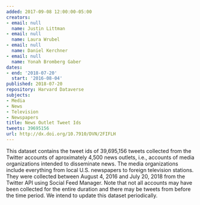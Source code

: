 ```yaml
---
added: 2017-09-08 12:00:00-05:00
creators:
- email: null
  name: Justin Littman
- email: null
  name: Laura Wrubel
- email: null
  name: Daniel Kerchner
- email: null
  name: Yonah Bromberg Gaber
dates:
- end: '2018-07-20'
  start: '2016-08-04'
published: 2018-07-20
repository: Harvard Dataverse
subjects:
- Media
- News
- Television
- Newspapers
title: News Outlet Tweet Ids
tweets: 39695156
url: http://dx.doi.org/10.7910/DVN/2FIFLH
---
```


This dataset contains the tweet ids of 39,695,156 tweets collected from the Twitter accounts of aproximately 4,500 news outlets, i.e., accounts of media organizations intended to disseminate news. The media organizations include everything from local U.S. newspapers to foreign television stations. They were collected between August 4, 2016 and July 20, 2018 from the Twitter API using Social Feed Manager. Note that not all accounts may have been collected for the entire duration and there may be tweets from before the time period. We intend to update this dataset periodically.
